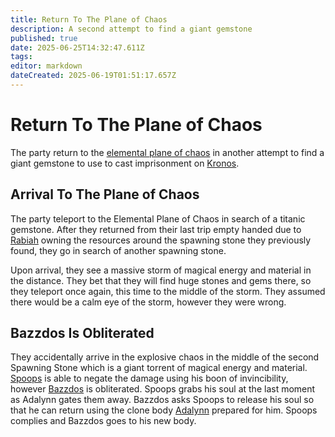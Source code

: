 ```yaml
---
title: Return To The Plane of Chaos
description: A second attempt to find a giant gemstone
published: true
date: 2025-06-25T14:32:47.611Z
tags: 
editor: markdown
dateCreated: 2025-06-19T01:51:17.657Z
---
```


# Return To The Plane of Chaos
The party return to the [elemental plane of chaos](/locations/elemental-plane-of-chaos) in another attempt to find a giant gemstone to use to cast imprisonment on [Kronos](/characters/kronos).

## Arrival To The Plane of Chaos
The party teleport to the Elemental Plane of Chaos in search of a titanic gemstone. After they returned from their last trip empty handed due to [Rabiah](/characters/rabiah) owning the resources around the spawning stone they previously found, they go in search of another spawning stone. 

Upon arrival, they see a massive storm of magical energy and material in the distance. They bet that they will find huge stones and gems there, so they teleport once again, this time to the middle of the storm. They assumed there would be a calm eye of the storm, however they were wrong. 


## Bazzdos Is Obliterated
They accidentally arrive in the explosive chaos in the middle of the second Spawning Stone which is a giant torrent of magical energy and material. [Spoops](/characters/spoops) is able to negate the damage using his boon of invincibility, however [Bazzdos](/characters/bazzdos) is obliterated. Spoops grabs his soul at the last moment as Adalynn gates them away. Bazzdos asks Spoops to release his soul so that he can return using the clone body [Adalynn](/characters/adalynn) prepared for him. Spoops complies and Bazzdos goes to his new body.
